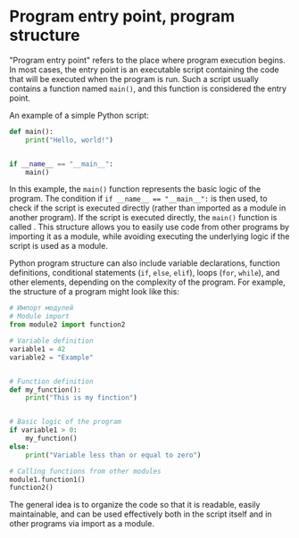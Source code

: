 # Program entry point, program structure

"Program entry point" refers to the place where program execution begins. 
In most cases, the entry point is an executable script containing the code that will be executed when the program is run. Such a script usually contains a function named `main()`, and this function is considered the entry point.

An example of a simple Python script:

```python
def main():
    print("Hello, world!")


if __name__ == "__main__":
    main()
```

In this example, the `main()` function represents the basic logic of the program. 
The condition if `if __name__ == "__main__":` is then used, to check if the script is executed directly (rather than imported as a module in another program).
If the script is executed directly, the `main()` function is called . This structure allows you to easily use code from other programs by importing it as a module, while avoiding executing the underlying logic if the script is used as a module.

Python program structure can also include variable declarations, function definitions, conditional statements  (`if`, `else`, `elif`), loops (`for`, `while`), and other elements, depending on the complexity of the program. For example, the structure of a program might look like this:

```python
# Импорт модулей
# Module import
from module2 import function2

# Variable definition
variable1 = 42
variable2 = "Example"


# Function definition
def my_function():
    print("This is my finction")


# Basic logic of the program
if variable1 > 0:
    my_function()
else:
    print("Variable less than or equal to zero")

# Calling functions from other modules
module1.function1()
function2()
```

The general idea is to organize the code so that it is readable, easily maintainable, and can be used effectively both in the script itself and in other programs via import as a module.